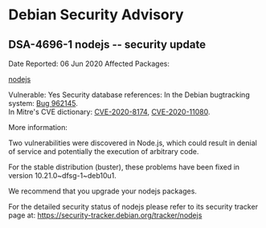 
Debian Security Advisory
========================


DSA-4696-1 nodejs -- security update
------------------------------------



Date Reported:
06 Jun 2020
Affected Packages:

[nodejs](https://packages.debian.org/src:nodejs)

Vulnerable:
Yes
Security database references:
In the Debian bugtracking system: [Bug 962145](https://bugs.debian.org/cgi-bin/bugreport.cgi?bug=962145).  
In Mitre's CVE dictionary: [CVE-2020-8174](https://security-tracker.debian.org/tracker/CVE-2020-8174), [CVE-2020-11080](https://security-tracker.debian.org/tracker/CVE-2020-11080).  

More information:

Two vulnerabilities were discovered in Node.js, which could result in
denial of service and potentially the execution of arbitrary code.


For the stable distribution (buster), these problems have been fixed in
version 10.21.0~dfsg-1~deb10u1.


We recommend that you upgrade your nodejs packages.


For the detailed security status of nodejs please refer to
its security tracker page at:
<https://security-tracker.debian.org/tracker/nodejs>





